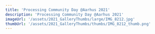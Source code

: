 ```yaml
---
title: 'Processing Community Day @Aarhus 2021'
description: 'Processing Community Day @Aarhus 2021'
imageUrl: '/assets/2021_GalleryThumbs/large/IMG_8212.jpg'
thumbUrl: '/assets/2021_GalleryThumbs/thumbs/IMG_8212_thumb.png'
---
```

